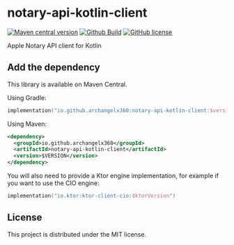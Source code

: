 # notary-api-kotlin-client

[![Maven central version](https://img.shields.io/maven-central/v/io.github.archangelx360/notary-api-kotlin-client.svg)](http://mvnrepository.com/artifact/io.github.archangelx360/notary-api-kotlin-client)
[![Github Build](https://github.com/ArchangelX360/notary-api-kotlin-client/actions/workflows/build.yml/badge.svg)](https://github.com/ArchangelX360/notary-api-kotlin-client/actions/workflows/build.yml)
[![GitHub license](https://img.shields.io/badge/license-MIT-blue.svg)](https://github.com/ArchangelX360/notary-api-kotlin-client/blob/main/LICENSE)

Apple Notary API client for Kotlin

## Add the dependency

This library is available on Maven Central.

Using Gradle:

```kotlin
implementation("io.github.archangelx360:notary-api-kotlin-client:$version")
```

Using Maven:

```xml
<dependency>
  <groupId>io.github.archangelx360</groupId>
  <artifactId>notary-api-kotlin-client</artifactId>
  <version>$VERSION</version>
</dependency>
```

You will also need to provide a Ktor engine implementation, for example if you want to use the CIO engine:

```kotlin
implementation("io.ktor:ktor-client-cio:$ktorVersion")
```

## License

This project is distributed under the MIT license.
